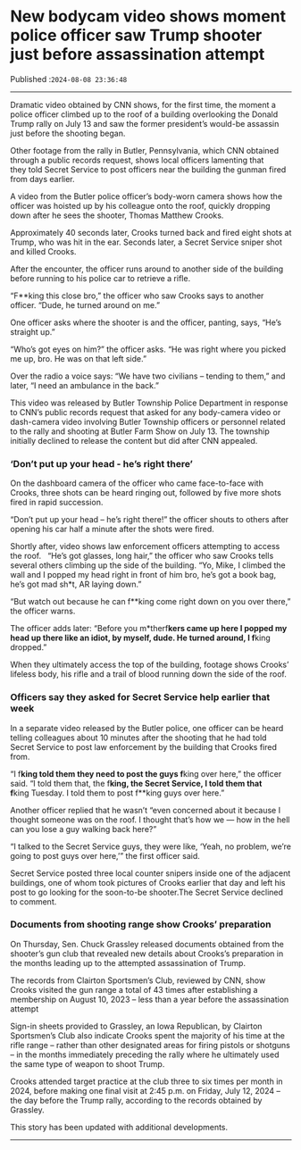 # New bodycam video shows moment police officer saw Trump shooter just before assassination attempt

Published :`2024-08-08 23:36:48`

---

Dramatic video obtained by CNN shows, for the first time, the moment a police officer climbed up to the roof of a building overlooking the Donald Trump rally on July 13 and saw the former president’s would-be assassin just before the shooting began.

Other footage from the rally in Butler, Pennsylvania, which CNN obtained through a public records request, shows local officers lamenting that they told Secret Service to post officers near the building the gunman fired from days earlier.

A video from the Butler police officer’s body-worn camera shows how the officer was hoisted up by his colleague onto the roof, quickly dropping down after he sees the shooter, Thomas Matthew Crooks.

Approximately 40 seconds later, Crooks turned back and fired eight shots at Trump, who was hit in the ear. Seconds later, a Secret Service sniper shot and killed Crooks.

After the encounter, the officer runs around to another side of the building before running to his police car to retrieve a rifle.

“F**king this close bro,” the officer who saw Crooks says to another officer. “Dude, he turned around on me.”

One officer asks where the shooter is and the officer, panting, says, “He’s straight up.”

“Who’s got eyes on him?” the officer asks. “He was right where you picked me up, bro. He was on that left side.”

Over the radio a voice says: “We have two civilians – tending to them,” and later, “I need an ambulance in the back.”

This video was released by Butler Township Police Department in response to CNN’s public records request that asked for any body-camera video or dash-camera video involving Butler Township officers or personnel related to the rally and shooting at Butler Farm Show on July 13. The township initially declined to release the content but did after CNN appealed.

### ‘Don’t put up your head - he’s right there’

On the dashboard camera of the officer who came face-to-face with Crooks, three shots can be heard ringing out, followed by five more shots fired in rapid succession.

“Don’t put up your head – he’s right there!” the officer shouts to others after opening his car half a minute after the shots were fired.

Shortly after, video shows law enforcement officers attempting to access the roof.   “He’s got glasses, long hair,” the officer who saw Crooks tells several others climbing up the side of the building. “Yo, Mike, I climbed the wall and I popped my head right in front of him bro, he’s got a book bag, he’s got mad sh*t, AR laying down.”

“But watch out because he can f**king come right down on you over there,” the officer warns.

The officer adds later: “Before you m*therf**kers came up here I popped my head up there like an idiot, by myself, dude. He turned around, I f**king dropped.”

When they ultimately access the top of the building, footage shows Crooks’ lifeless body, his rifle and a trail of blood running down the side of the roof.

### Officers say they asked for Secret Service help earlier that week

In a separate video released by the Butler police, one officer can be heard telling colleagues about 10 minutes after the shooting that he had told Secret Service to post law enforcement by the building that Crooks fired from.

“I f**king told them they need to post the guys f**king over here,” the officer said. “I told them that, the f**king, the Secret Service, I told them that f**king Tuesday. I told them to post f**king guys over here.”

Another officer replied that he wasn’t “even concerned about it because I thought someone was on the roof. I thought that’s how we — how in the hell can you lose a guy walking back here?”

“I talked to the Secret Service guys, they were like, ‘Yeah, no problem, we’re going to post guys over here,’” the first officer said.

Secret Service posted three local counter snipers inside one of the adjacent buildings, one of whom took pictures of Crooks earlier that day and left his post to go looking for the soon-to-be shooter.The Secret Service declined to comment.

### Documents from shooting range show Crooks’ preparation

On Thursday, Sen. Chuck Grassley released documents obtained from the shooter’s gun club that revealed new details about Crooks’s preparation in the months leading up to the attempted assassination of Trump.

The records from Clairton Sportsmen’s Club, reviewed by CNN, show Crooks visited the gun range a total of 43 times after establishing a membership on August 10, 2023 – less than a year before the assassination attempt

Sign-in sheets provided to Grassley, an Iowa Republican, by Clairton Sportsmen’s Club also indicate Crooks spent the majority of his time at the rifle range – rather than other designated areas for firing pistols or shotguns – in the months immediately preceding the rally where he ultimately used the same type of weapon to shoot Trump.

Crooks attended target practice at the club three to six times per month in 2024, before making one final visit at 2:45 p.m. on Friday, July 12, 2024 – the day before the Trump rally, according to the records obtained by Grassley.

This story has been updated with additional developments.

---

